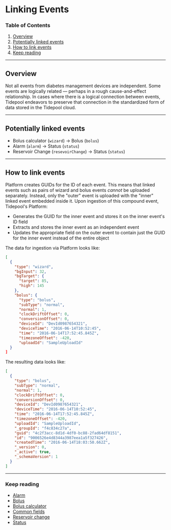# Linking Events

### Table of Contents

1. [Overview](#overview)
2. [Potentially linked events](#potentially-linked-events)
3. [How to link events](#how-to-link-events)
4. [Keep reading](#keep-reading)

---

## Overview

Not all events from diabetes management devices are independent. Some events are logically related — perhaps in a rough cause-and-effect relationship. In cases where there is a logical connection between events, Tidepool endeavors to preserve that connection in the standardized form of data stored in the Tidepool cloud.

---

## Potentially linked events

* Bolus calculator (`wizard`) -> Bolus (`bolus`)
* Alarm (`alarm`) -> Status (`status`)
* Reservoir Change (`resevoirChange`) -> Status (`status`)

---

## How to link events

Platform creates GUIDs for the ID of each event. This means that linked events such as pairs of wizard and bolus events *cannot* be uploaded separately. Instead, only the "outer" event is uploaded with the "inner" linked event embedded inside it. Upon ingestion of this compound event, Tidepool's Platform:

* Generates the GUID for the inner event and stores it on the inner event's ID field
* Extracts and stores the inner event as an independent event
* Updates the appropriate field on the outer event to contain just the GUID for the inner event instead of the entire object

The data for ingestion via Platform looks like:

```json
[
  {
    "type": "wizard",
    "bgInput": 32,
    "bgTarget": {
      "target": 85,
      "high": 145
    },
    "bolus": {
      "type": "bolus",
      "subType": "normal",
      "normal": 1,
      "clockDriftOffset": 0,
      "conversionOffset": 0,
      "deviceId": "DevId0987654321",
      "deviceTime": "2016-06-14T10:52:45",
      "time": "2016-06-14T17:52:45.845Z",
      "timezoneOffset": -420,
      "uploadId": "SampleUploadId"
  }
]
```

The resulting data looks like:

```json
[
  {
    "type": "bolus",
    "subType": "normal",
    "normal": 1,
    "clockDriftOffset": 0,
    "conversionOffset": 0,
    "deviceId": "DevId0987654321",
    "deviceTime": "2016-06-14T10:52:45",
    "time": "2016-06-14T17:52:45.845Z",
    "timezoneOffset": -420,
    "uploadId": "SampleUploadId",
    "_groupId": "f4c834c27a",
    "guid": "4c2f3acc-8d1d-4df0-bc88-2fad64df8151",
    "id": "9006526e4d8344a3987eea1a5f327426",
    "createdTime": "2016-06-14T18:03:50.662Z",
    "_version": 0,
    "_active": true,
    "_schemaVersion": 1
  }
]
```

---

### Keep reading

* [Alarm](./device-data/data-types/device-event/alarm.md)
* [Bolus](./device-data/data-types/bolus.md)
* [Bolus calculator](./device-data/data-types/pump-settings-calculator.md)
* [Common fields](./device-data/common-fields.md)
* [Reservoir change](./device-data/data-types/device-event/reservoir-change.md)
* [Status](./device-data/data-types/device-event/status.md)
